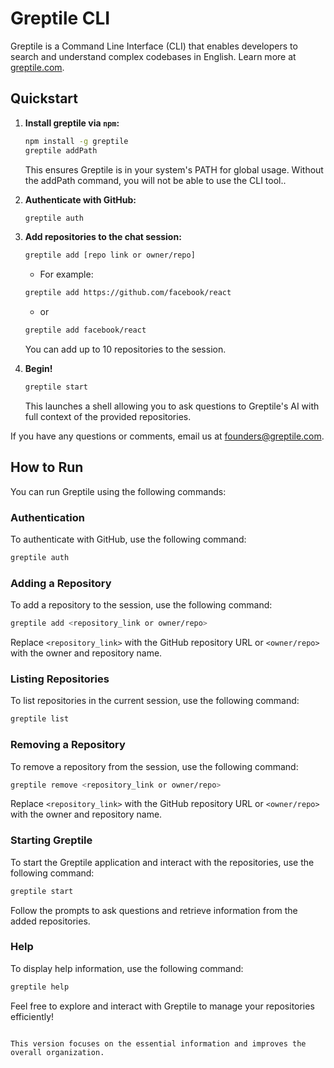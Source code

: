 
# Greptile CLI

Greptile is a Command Line Interface (CLI) that enables developers to search and understand complex codebases in English. Learn more at [greptile.com](https://greptile.com).

## Quickstart

1. **Install greptile via `npm`:**

   ```bash
   npm install -g greptile
   greptile addPath
   ```

   This ensures Greptile is in your system's PATH for global usage. Without the addPath command, you will not be able to use the CLI tool..

2. **Authenticate with GitHub:**

    ```bash
    greptile auth
    ```

3. **Add repositories to the chat session:**

    ```bash
    greptile add [repo link or owner/repo]
    ```

    - For example:

    ```bash
    greptile add https://github.com/facebook/react
    ```

    - or

    ```bash
    greptile add facebook/react
    ```

    You can add up to 10 repositories to the session.

4. **Begin!**

    ```bash
    greptile start
    ```

    This launches a shell allowing you to ask questions to Greptile's AI with full context of the provided repositories.

If you have any questions or comments, email us at founders@greptile.com.

## How to Run

You can run Greptile using the following commands:

### Authentication

To authenticate with GitHub, use the following command:

```bash
greptile auth
```

### Adding a Repository

To add a repository to the session, use the following command:

```bash
greptile add <repository_link or owner/repo>
```

Replace `<repository_link>` with the GitHub repository URL or `<owner/repo>` with the owner and repository name.

### Listing Repositories

To list repositories in the current session, use the following command:

```bash
greptile list
```

### Removing a Repository

To remove a repository from the session, use the following command:

```bash
greptile remove <repository_link or owner/repo>
```

Replace `<repository_link>` with the GitHub repository URL or `<owner/repo>` with the owner and repository name.

### Starting Greptile

To start the Greptile application and interact with the repositories, use the following command:

```bash
greptile start
```

Follow the prompts to ask questions and retrieve information from the added repositories.

### Help

To display help information, use the following command:

```bash
greptile help
```

Feel free to explore and interact with Greptile to manage your repositories efficiently!
```

This version focuses on the essential information and improves the overall organization.
